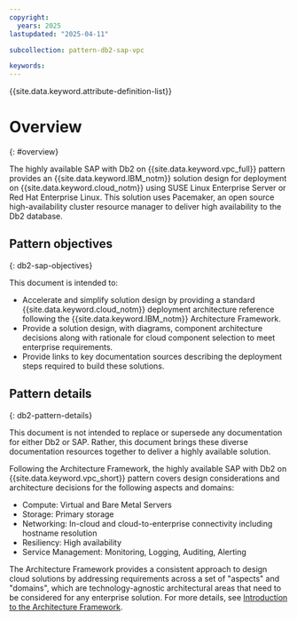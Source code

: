 ```yaml
---
copyright:
  years: 2025
lastupdated: "2025-04-11"

subcollection: pattern-db2-sap-vpc 

keywords:
---
```

{{site.data.keyword.attribute-definition-list}}

# Overview
{: #overview}

The highly available SAP with Db2 on {{site.data.keyword.vpc_full}} pattern provides an {{site.data.keyword.IBM_notm}} solution design for deployment on {{site.data.keyword.cloud_notm}} using SUSE Linux Enterprise Server or Red Hat Enterprise Linux. This solution uses Pacemaker, an open source high-availability cluster resource manager to deliver high availability to the Db2 database. 

## Pattern objectives 
{: db2-sap-objectives}

This document is intended to:

* Accelerate and simplify solution design by providing a standard {{site.data.keyword.cloud_notm}} deployment architecture reference following the {{site.data.keyword.IBM_notm}} Architecture Framework.
* Provide a solution design, with diagrams, component architecture decisions along with rationale for cloud component selection to meet enterprise requirements.
* Provide links to key documentation sources describing the deployment steps required to build these solutions.

## Pattern details 
{: db2-pattern-details}

This document is not intended to replace or supersede any documentation for either Db2 or SAP. Rather, this document brings these diverse documentation resources together to deliver a highly available solution.

Following the Architecture Framework, the highly available SAP with Db2 on {{site.data.keyword.vpc_short}} pattern covers design considerations and architecture decisions for the following aspects and domains:

- Compute: Virtual and Bare Metal Servers
- Storage: Primary storage
- Networking: In-cloud and cloud-to-enterprise connectivity including hostname resolution
- Resiliency: High availability
- Service Management: Monitoring, Logging, Auditing, Alerting

The Architecture Framework provides a consistent approach to design cloud solutions by addressing requirements across a set of "aspects" and "domains", which are technology-agnostic architectural areas that need to be considered for any enterprise solution. For more details, see [Introduction to the Architecture Framework](/docs/architecture-framework).
